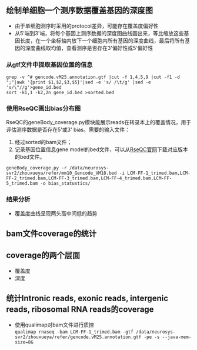 ## 绘制单细胞一个测序数据覆盖基因的深度图
+ 由于单细胞测序时采用的protocol差异，可能存在覆盖度偏好性
+ 从5'端到3'端，将每个基因上测序数据的深度图曲线画出来，等比缩放这些基因长度，在一个坐标轴内放下一个细胞内所有基因的深度曲线，最后将所有基因的深度曲线取均值，查看测序是否存在3'偏好性或5'偏好性

### 从gtf文件中提取基因位置的信息
```
grep -v ^# gencode.vM25.annotation.gtf |cut -f 1,4,5,9 |cut -f1 -d ";"|awk '{print $1,$2,$3,$5}'|sed -e 's/ /\t/g' |sed -e 's/\"//g'>gene_id.bed
sort -k1,1 -k2,2n gene_id.bed >sorted.bed
```

### 使用RseQC画出bias分布图
RseQC的geneBody_coverage.py模块能展示reads在转录本上的覆盖情况，用于评估测序数据是否存在5'或3' bias。需要的输入文件：
1. 经过sorted的bam文件；
2. 记录基因位置信息gene model的bed文件，可以从[RseQC官网](http://rseqc.sourceforge.net/#download-gene-models-update-on-08-07-2014)下载对应版本的bed文件。
```
geneBody_coverage.py -r /data/neurosys-svr2/zhouxueya/refer/mm10_Gencode_VM18.bed -i LCM-FF-1_trimed.bam,LCM-FF-2_trimed.bam,LCM-FF-3_trimed.bam,LCM-FF-4_trimed.bam,LCM-FF-5_trimed.bam -o bias_statustics/  
```

### 结果分析
+ 覆盖度曲线呈现两头高中间低的趋势

## bam文件coverage的统计
## coverage的两个层面
+ 覆盖度
+ 深度

## 统计Intronic reads, exonic reads, intergenic reads, ribosomal RNA reads的coverage
+ 使用qualimap对bam文件进行质控  
`qualimap rnaseq -bam LCM-FF-1_trimed.bam -gtf /data/neurosys-svr2/zhouxueya/refer/gencode.vM25.annotation.gtf -pe -s --java-mem-size=8G`
